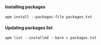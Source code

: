 #### Installing packages

```
apm install --packages-file packages.txt
```

#### Updating packages list

```
apm list --installed --bare > packages.txt
```
